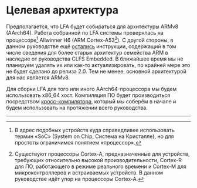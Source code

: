 # Целевая архитектура

Предполагается, что LFA будет собираться для архитектуры ARMv8 (AArch64). Работа собранной по LFA системы проверялась на процессоре[^1] Allwinner H6 (ARM Cortex-A53[^2]). С другой стороны, в данном руководстве ещё [остались](prepare/set-build-env.md) инструкции, содержащий в том числе сведения для более старых архитектур семейства ARM в наследие от руководства CLFS Embedded. В ближайшее время мы не планируем удалять их или как-то актуализировать, по крайней мере это не будет сделано до релиза 2.0. Тем не менее, основной архитектурой для нас является ARMv8.

Для сборки LFA для того или иного AArch64-процессора мы будем использовать x86_64 хост. Компиляция ПО будет производиться посредством [кросс-компилятора](additional/cross-compiler.md), который мы соберём в начале и будем использовать на протяжении всего руководства.

---

[^1]: В адрес подобных устройств куда справедливее использовать термин «SoC» (System on Chip, Система на Кристалле), но для простоты ограничимся понятием «процессор».

[^2]: Существуют процессоры Cortex-A, предназначенные для устройств, требующих относительно высокой производительности, Cortex-R для ПО, работающего в режиме реального времени и Cortex-M для микроконтроллеров и встраиваемых устройств. В данном руководстве идёт упор на процессоры Cortex-A.
